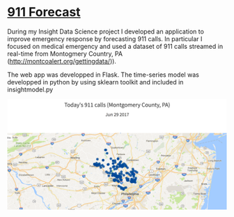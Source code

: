 # [911 Forecast](http://www.911forecast.site)
During my Insight Data Science project I developed an application to improve emergency response by forecasting 911 calls. In particular I focused on medical emergency and used a dataset of 911 calls streamed in real-time from Montogmery Country, PA (http://montcoalert.org/gettingdata/)).

The web app was developped in Flask. The time-series model was developped in python by using sklearn toolkit and included in  insightmodel.py


<img src="img_1.png" alt="">












